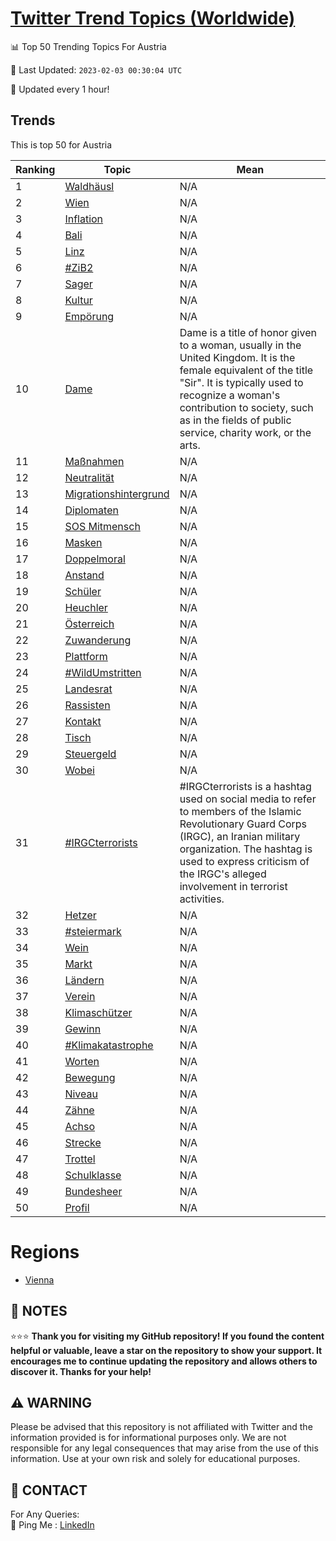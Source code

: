 [Twitter Trend Topics (Worldwide)](https://github.com/ErcinDedeoglu/Twitter-Trend-Topics)
==========


📊 Top 50 Trending Topics For Austria

📆 Last Updated: `2023-02-03 00:30:04 UTC`

🔧 Updated every 1 hour!


## Trends

This is top 50 for Austria

| Ranking | Topic | Mean |
| ------- | ------------ | ------------ |
| 1 | [Waldhäusl](http://twitter.com/search?q=Waldh%c3%a4usl) | N/A |
| 2 | [Wien](http://twitter.com/search?q=Wien) | N/A |
| 3 | [Inflation](http://twitter.com/search?q=Inflation) | N/A |
| 4 | [Bali](http://twitter.com/search?q=Bali) | N/A |
| 5 | [Linz](http://twitter.com/search?q=Linz) | N/A |
| 6 | [#ZiB2](http://twitter.com/search?q=%23ZiB2) | N/A |
| 7 | [Sager](http://twitter.com/search?q=Sager) | N/A |
| 8 | [Kultur](http://twitter.com/search?q=Kultur) | N/A |
| 9 | [Empörung](http://twitter.com/search?q=Emp%c3%b6rung) | N/A |
| 10 | [Dame](http://twitter.com/search?q=Dame) | Dame is a title of honor given to a woman, usually in the United Kingdom. It is the female equivalent of the title "Sir". It is typically used to recognize a woman's contribution to society, such as in the fields of public service, charity work, or the arts. |
| 11 | [Maßnahmen](http://twitter.com/search?q=Ma%c3%9fnahmen) | N/A |
| 12 | [Neutralität](http://twitter.com/search?q=Neutralit%c3%a4t) | N/A |
| 13 | [Migrationshintergrund](http://twitter.com/search?q=Migrationshintergrund) | N/A |
| 14 | [Diplomaten](http://twitter.com/search?q=Diplomaten) | N/A |
| 15 | [SOS Mitmensch](http://twitter.com/search?q=SOS+Mitmensch) | N/A |
| 16 | [Masken](http://twitter.com/search?q=Masken) | N/A |
| 17 | [Doppelmoral](http://twitter.com/search?q=Doppelmoral) | N/A |
| 18 | [Anstand](http://twitter.com/search?q=Anstand) | N/A |
| 19 | [Schüler](http://twitter.com/search?q=Sch%c3%bcler) | N/A |
| 20 | [Heuchler](http://twitter.com/search?q=Heuchler) | N/A |
| 21 | [Österreich](http://twitter.com/search?q=%c3%96sterreich) | N/A |
| 22 | [Zuwanderung](http://twitter.com/search?q=Zuwanderung) | N/A |
| 23 | [Plattform](http://twitter.com/search?q=Plattform) | N/A |
| 24 | [#WildUmstritten](http://twitter.com/search?q=%23WildUmstritten) | N/A |
| 25 | [Landesrat](http://twitter.com/search?q=Landesrat) | N/A |
| 26 | [Rassisten](http://twitter.com/search?q=Rassisten) | N/A |
| 27 | [Kontakt](http://twitter.com/search?q=Kontakt) | N/A |
| 28 | [Tisch](http://twitter.com/search?q=Tisch) | N/A |
| 29 | [Steuergeld](http://twitter.com/search?q=Steuergeld) | N/A |
| 30 | [Wobei](http://twitter.com/search?q=Wobei) | N/A |
| 31 | [#IRGCterrorists](http://twitter.com/search?q=%23IRGCterrorists) | #IRGCterrorists is a hashtag used on social media to refer to members of the Islamic Revolutionary Guard Corps (IRGC), an Iranian military organization. The hashtag is used to express criticism of the IRGC's alleged involvement in terrorist activities. |
| 32 | [Hetzer](http://twitter.com/search?q=Hetzer) | N/A |
| 33 | [#steiermark](http://twitter.com/search?q=%23steiermark) | N/A |
| 34 | [Wein](http://twitter.com/search?q=Wein) | N/A |
| 35 | [Markt](http://twitter.com/search?q=Markt) | N/A |
| 36 | [Ländern](http://twitter.com/search?q=L%c3%a4ndern) | N/A |
| 37 | [Verein](http://twitter.com/search?q=Verein) | N/A |
| 38 | [Klimaschützer](http://twitter.com/search?q=Klimasch%c3%bctzer) | N/A |
| 39 | [Gewinn](http://twitter.com/search?q=Gewinn) | N/A |
| 40 | [#Klimakatastrophe](http://twitter.com/search?q=%23Klimakatastrophe) | N/A |
| 41 | [Worten](http://twitter.com/search?q=Worten) | N/A |
| 42 | [Bewegung](http://twitter.com/search?q=Bewegung) | N/A |
| 43 | [Niveau](http://twitter.com/search?q=Niveau) | N/A |
| 44 | [Zähne](http://twitter.com/search?q=Z%c3%a4hne) | N/A |
| 45 | [Achso](http://twitter.com/search?q=Achso) | N/A |
| 46 | [Strecke](http://twitter.com/search?q=Strecke) | N/A |
| 47 | [Trottel](http://twitter.com/search?q=Trottel) | N/A |
| 48 | [Schulklasse](http://twitter.com/search?q=Schulklasse) | N/A |
| 49 | [Bundesheer](http://twitter.com/search?q=Bundesheer) | N/A |
| 50 | [Profil](http://twitter.com/search?q=Profil) | N/A |



# Regions

* [Vienna](</Austria/Vienna.md>)



## 📝 NOTES

⭐⭐⭐ **Thank you for visiting my GitHub repository! If you found the content helpful or valuable, leave a star on the repository to show your support. It encourages me to continue updating the repository and allows others to discover it. Thanks for your help!**


## ⚠️ WARNING

Please be advised that this repository is not affiliated with Twitter and the information provided is for informational purposes only. We are not responsible for any legal consequences that may arise from the use of this information. Use at your own risk and solely for educational purposes.


## 📨 CONTACT

 For Any Queries:  
            🏓 Ping Me : [LinkedIn](https://www.linkedin.com/in/ercindedeoglu/)
